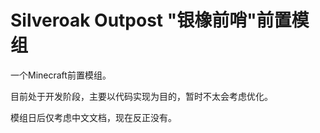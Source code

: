 # Silveroak Outpost "银橡前哨"前置模组
一个Minecraft前置模组。

目前处于开发阶段，主要以代码实现为目的，暂时不太会考虑优化。

模组日后仅考虑中文文档，现在反正没有。